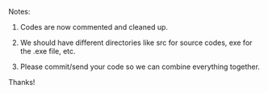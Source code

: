 Notes: 

1. Codes are now commented and cleaned up.

2. We should have different directories like src for source codes, exe for the .exe file, etc. 

3. Please commit/send your code so we can combine everything together.

Thanks!
